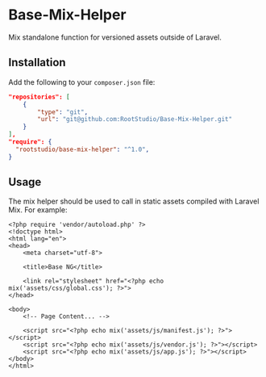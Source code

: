 # Base-Mix-Helper

Mix standalone function for versioned assets outside of Laravel.

## Installation

Add the following to your `composer.json` file:

```json
"repositories": [
    {
        "type": "git",
        "url": "git@github.com:RootStudio/Base-Mix-Helper.git"
    }
],
"require": {
  "rootstudio/base-mix-helper": "^1.0",
}
```

## Usage

The mix helper should be used to call in static assets compiled with Laravel Mix. For example:

```html+php
<?php require 'vendor/autoload.php' ?>
<!doctype html>
<html lang="en">
<head>
    <meta charset="utf-8">

    <title>Base NG</title>

    <link rel="stylesheet" href="<?php echo mix('assets/css/global.css'); ?>">
</head>

<body>
    <!-- Page Content... -->

    <script src="<?php echo mix('assets/js/manifest.js'); ?>"></script>
    <script src="<?php echo mix('assets/js/vendor.js'); ?>"></script>
    <script src="<?php echo mix('assets/js/app.js'); ?>"></script>
</body>
</html>
```
